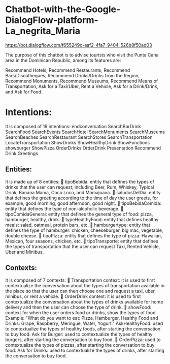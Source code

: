 # Chatbot-with-the-Google-DialogFlow-platform-La_negrita_Maria

https://bot.dialogflow.com/f655249c-aaf2-4fa7-9404-526b8f50ad03

The purpose of this chatbot is to advise tourists who visit the Punta Cana area in the Dominican Republic, among its features are:

Recommend Hotels, Recommend Restaurants, Recommend Bars/Discotheques, Recommend Drinks/Drinks from the Region, Recommend Monuments, Recommend Museums, Recommend Means of Transportation, Ask for a Taxi/Uber, Rent a Vehicle, Ask for a Drink/Drink, and Ask for Food.

# Intentions:
It is composed of 19 intentions:
endconversation
SearchBarDrink
SearchFood
SearchEvents
SearchHotel
SearchMonuments
SearchMuseums
SearchBeaches
SearchRestaurant
SearchStores
SearchTransportation
LocateTransportation
ShowDrinks
ShowHealthyDrink
ShowFunctions
showburger
ShowPizza
OrderDrinks
OrderDrink
Presentation
Recommend Drink
Greetings


## Entities:
It is made up of 8 entities:
 tipoBebida: entity that defines the types of drinks that the user can request, including Beer, Rum, Whiskey, Typical Drink, Banana Mama, Coco Loco, and Mamajuana.
 saludosDelDia: entity that defines the greeting according to the time of day the user greets, for example, good morning, good afternoon, good night.
 tipoBebidaComida: entity that defines the type of non-alcoholic beverage.
 tipoComidaGeneral: entity that defines the general type of food: pizza, hamburger, healthy, drink.
 typeHealthyFood: entity that defines healthy meals: salad, oatmeal, protein bars, etc.
 hamburgertype: entity that defines the type of hamburger: chicken, cheeseburger, big mac, vegetable, double cheese.
 tipoPizza: entity that defines the type of pizza: Hawaiian, Mexican, four seasons, chicken, etc.
 tipoTransporte: entity that defines the types of transportation that the user can request Taxi, Rented Vehicle, Uber and Minibus.


## Contexts:
It is composed of 7 contexts:
 Transportation context: it is used to first contextualize the conversation about the types of transportation available in the place so that the user can then choose one and request a taxi, uber, minibus, or rent a vehicle.
 OrderDrink context: it is used to first contextualize the conversation about the types of drinks available for home delivery and then the user can choose the type of drink.
 showFood: context for when the user orders food or drinks, show the types of food. Example: "What do you want to eat: Pizza, Hamburger, Healthy Food and Drinks: Grape, Raspberry, Meringue, Water, Yogurt."
AskHealthyFood: used to contextualize the types of healthy foods, after starting the conversation to buy food.
Ask for Burger: used to contextualize the types of healthy burgers, after starting the conversation to buy food.
 OrderPizza: used to contextualize the types of pizzas, after starting the conversation to buy food.
Ask for Drinks: used to contextualize the types of drinks, after starting the conversation to buy food.
